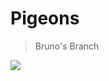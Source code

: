 # Pigeons

>Bruno's Branch

![](http://files.sharenator.com/post_9377_0_75913000_1341360262-Pigeons-s702x466-427244.jpg)
